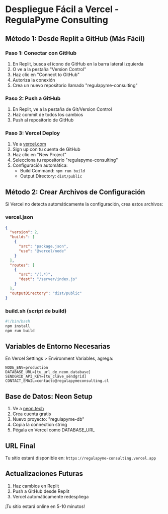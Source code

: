 # Despliegue Fácil a Vercel - RegulaPyme Consulting

## Método 1: Desde Replit a GitHub (Más Fácil)

### Paso 1: Conectar con GitHub
1. En Replit, busca el ícono de GitHub en la barra lateral izquierda
2. O ve a la pestaña "Version Control" 
3. Haz clic en "Connect to GitHub"
4. Autoriza la conexión
5. Crea un nuevo repositorio llamado "regulapyme-consulting"

### Paso 2: Push a GitHub
1. En Replit, ve a la pestaña de Git/Version Control
2. Haz commit de todos los cambios
3. Push al repositorio de GitHub

### Paso 3: Vercel Deploy
1. Ve a [vercel.com](https://vercel.com)
2. Sign up con tu cuenta de GitHub
3. Haz clic en "New Project"
4. Selecciona tu repositorio "regulapyme-consulting"
5. Configuración automática:
   - Build Command: `npm run build`
   - Output Directory: `dist/public`

## Método 2: Crear Archivos de Configuración

Si Vercel no detecta automáticamente la configuración, crea estos archivos:

### vercel.json
```json
{
  "version": 2,
  "builds": [
    {
      "src": "package.json",
      "use": "@vercel/node"
    }
  ],
  "routes": [
    {
      "src": "/(.*)",
      "dest": "/server/index.js"
    }
  ],
  "outputDirectory": "dist/public"
}
```

### build.sh (script de build)
```bash
#!/bin/bash
npm install
npm run build
```

## Variables de Entorno Necesarias

En Vercel Settings > Environment Variables, agrega:

```
NODE_ENV=production
DATABASE_URL=[tu_url_de_neon_database]
SENDGRID_API_KEY=[tu_clave_sendgrid]
CONTACT_EMAIL=contacto@regulapymeconsulting.cl
```

## Base de Datos: Neon Setup

1. Ve a [neon.tech](https://neon.tech)
2. Crea cuenta gratis
3. Nuevo proyecto: "regulapyme-db"
4. Copia la connection string
5. Pégala en Vercel como DATABASE_URL

## URL Final

Tu sitio estará disponible en:
`https://regulapyme-consulting.vercel.app`

## Actualizaciones Futuras

1. Haz cambios en Replit
2. Push a GitHub desde Replit
3. Vercel automáticamente redespliega

¡Tu sitio estará online en 5-10 minutos!